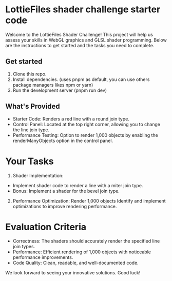 # LottieFiles shader challenge starter code

Welcome to the LottieFiles Shader Challenge! This project will help us assess your skills in WebGL graphics and GLSL shader programming. Below are the instructions to get started and the tasks you need to complete.

## Get started

1. Clone this repo.
2. Install dependencies. (uses pnpm as default, you can use others package managers likes npm or yarn)
3. Run the development server (pnpm run dev)

## What's Provided

- Starter Code: Renders a red line with a round join type.
- Control Panel: Located at the top right corner, allowing you to change the line join type.
- Performance Testing: Option to render 1,000 objects by enabling the renderManyObjects option in the control panel.

# Your Tasks

1. Shader Implementation:

- Implement shader code to render a line with a miter join type.
- Bonus: Implement a shader for the bevel join type.

2. Performance Optimization:
   Render 1,000 objects
   Identify and implement optimizations to improve rendering performance.

# Evaluation Criteria

- Correctness: The shaders should accurately render the specified line join types.
- Performance: Efficient rendering of 1,000 objects with noticeable performance improvements.
- Code Quality: Clean, readable, and well-documented code.

We look forward to seeing your innovative solutions. Good luck!
